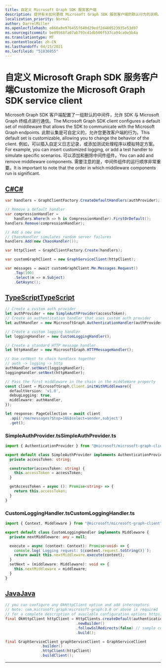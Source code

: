 ```yaml
---
title: 自定义 Microsoft Graph SDK 服务客户端
description: 提供有关如何更改 Microsoft Graph SDK 服务客户端的默认行为的说明。
localization_priority: Normal
author: DarrelMiller
ms.openlocfilehash: e666a9e976455f640d29edf2d460523935e53d97
ms.sourcegitcommit: be09568fa07ab793cd1db500f537ca94ca9e5b4a
ms.translationtype: MT
ms.contentlocale: zh-CN
ms.lasthandoff: 04/15/2021
ms.locfileid: "51836855"
---
```

# <a name="customize-the-microsoft-graph-sdk-service-client"></a><span data-ttu-id="1f474-103">自定义 Microsoft Graph SDK 服务客户端</span><span class="sxs-lookup"><span data-stu-id="1f474-103">Customize the Microsoft Graph SDK service client</span></span>

<span data-ttu-id="1f474-104">Microsoft Graph SDK 客户端配置了一组默认的中间件，允许 SDK 与 Microsoft Graph 终结点进行通信。</span><span class="sxs-lookup"><span data-stu-id="1f474-104">The Microsoft Graph SDK client configures a default set of middleware that allows the SDK to communicate with the Microsoft Graph endpoints.</span></span> <span data-ttu-id="1f474-105">此默认集是可自定义的，允许您更改客户端的行为。</span><span class="sxs-lookup"><span data-stu-id="1f474-105">This default set is customizable, allowing you to change the behavior of the client.</span></span> <span data-ttu-id="1f474-106">例如，可以插入自定义日志记录，或添加测试处理程序以模拟特定方案。</span><span class="sxs-lookup"><span data-stu-id="1f474-106">For example, you can insert customized logging, or add a test handler to simulate specific scenarios.</span></span> <span data-ttu-id="1f474-107">可以添加和删除中间件组件。</span><span class="sxs-lookup"><span data-stu-id="1f474-107">You can add and remove middleware components.</span></span> <span data-ttu-id="1f474-108">需要注意的是，中间件组件的运行顺序非常重要。</span><span class="sxs-lookup"><span data-stu-id="1f474-108">It is important to note that the order in which middleware components run is significant.</span></span>

## <a name="c"></a>[<span data-ttu-id="1f474-109">C#</span><span class="sxs-lookup"><span data-stu-id="1f474-109">C#</span></span>](#tab/csharp)

```csharp
var handlers = GraphClientFactory.CreateDefaultHandlers(authProvider);

// Remove a default handler
var compressionHandler =
    handlers.Where(h => h is CompressionHandler).FirstOrDefault();
handlers.Remove(compressionHandler);

// Add a new one
// ChaosHandler simulates random server failures
handlers.Add(new ChaosHandler());

var httpClient = GraphClientFactory.Create(handlers);

var customGraphClient = new GraphServiceClient(httpClient);

var messages = await customGraphClient.Me.Messages.Request()
    .Top(100)
    .Select(m => m.Subject)
    .GetAsync();
```

## <a name="typescript"></a>[<span data-ttu-id="1f474-110">TypeScript</span><span class="sxs-lookup"><span data-stu-id="1f474-110">TypeScript</span></span>](#tab/typeScript)

```typescript
// Create a custom auth provider
let authProvider = new SimpleAuthProvider(accessToken);
// Create an authentication handler that uses custom auth provider
let authHandler = new MicrosoftGraph.AuthenticationHandler(authProvider);

// Create a custom logging handler
let loggingHandler = new CustomLoggingHandler();

// Create a standard HTTP message handler
let httpHandler = new MicrosoftGraph.HTTPMessageHandler();

// Use setNext to chain handlers together
// auth -> logging -> http
authHandler.setNext(loggingHandler);
loggingHandler.setNext(httpHandler);

// Pass the first middleware in the chain in the middleWare property
const client = MicrosoftGraph.Client.initWithMiddleware({
  defaultVersion: 'v1.0',
  debugLogging: true,
  middleware: authHandler,
});

let response: PageCollection = await client
  .api('/me/messages?$top=10&$select=sender,subject')
  .get();
```

### <a name="simpleauthproviderts"></a><span data-ttu-id="1f474-111">SimpleAuthProvider.ts</span><span class="sxs-lookup"><span data-stu-id="1f474-111">SimpleAuthProvider.ts</span></span>

```typescript
import { AuthenticationProvider } from "@microsoft/microsoft-graph-client";

export default class SimpleAuthProvider implements AuthenticationProvider {
  private accessToken: string;

  constructor(accessToken: string) {
    this.accessToken = accessToken;
  }

  getAccessToken = async (): Promise<string> => {
    return this.accessToken;
  }
}
```

### <a name="customlogginghandlerts"></a><span data-ttu-id="1f474-112">CustomLoggingHandler.ts</span><span class="sxs-lookup"><span data-stu-id="1f474-112">CustomLoggingHandler.ts</span></span>

```typescript
import { Context, Middleware } from "@microsoft/microsoft-graph-client";

export default class CustomLoggingHandler implements Middleware {
  private nextMiddleware: any = null;

  execute = async (context: Context): Promise<void> => {
    console.log(`Logging request: ${context.request.toString()}`);
    return await this.nextMiddleware.execute(context);
  }
  setNext = (middleware: Middleware): void => {
    this.nextMiddleware = middleware;
  }
}
```

## <a name="java"></a>[<span data-ttu-id="1f474-113">Java</span><span class="sxs-lookup"><span data-stu-id="1f474-113">Java</span></span>](#tab/java)

```java
// you can configure any OkHttpClient option and add interceptors
// Note: com.microsoft.graph:microsoft-graph:3.0 or above is required
// for a complete description of available configuration options https://square.github.io/okhttp/4.x/okhttp/okhttp3/-ok-http-client/-builder/
final OkHttpClient httpClient = HttpClients.createDefault(authenticationProvider)
                                .newBuilder()
                                .followSslRedirects(false) // sample configuration to apply to client
                                .build();

final GraphServiceClient graphServiceClient = GraphServiceClient
                .builder()
                .httpClient(httpClient)
                .buildClient();
```

---
